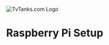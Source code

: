 ![TvTanks.com Logo](https://raw.githubusercontent.com/martinvicknair/tvtanks.com/main/images/tvtanktv.JPG)

# Raspberry Pi Setup
